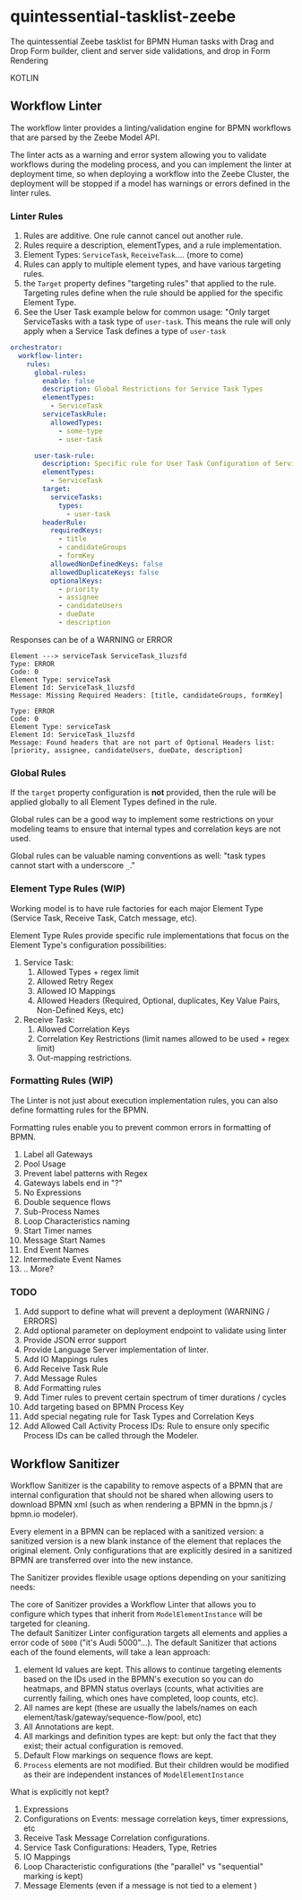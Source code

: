 # quintessential-tasklist-zeebe
The quintessential Zeebe tasklist for BPMN Human tasks with Drag and Drop Form builder, client and server side validations, and drop in Form Rendering

KOTLIN



## Workflow Linter

The workflow linter provides a linting/validation engine for BPMN workflows that are parsed by the Zeebe Model API.

The linter acts as a warning and error system allowing you to validate workflows during the modeling process, and you can 
implement the linter at deployment time, so when deploying a workflow into the Zeebe Cluster, the deployment will be stopped if a model has warnings or errors defined in the linter rules.

### Linter Rules

1. Rules are additive.  One rule cannot cancel out another rule.
1. Rules require a description, elementTypes, and a rule implementation.
1. Element Types: `ServiceTask`, `ReceiveTask`.... (more to come)
1. Rules can apply to multiple element types, and have various targeting rules.
1. the `Target` property defines "targeting rules" that applied to the rule.  Targeting rules define when the rule should be applied for the specific Element Type.
1. See the User Task example below for common usage: "Only target ServiceTasks with a task type of `user-task`.  This means the rule will only apply when a Service Task defines a type of `user-task` 

```yaml
orchestrator:
  workflow-linter:
    rules:
      global-rules:
        enable: false
        description: Global Restrictions for Service Task Types
        elementTypes:
          - ServiceTask
        serviceTaskRule:
          allowedTypes:
            - some-type
            - user-task

      user-task-rule:
        description: Specific rule for User Task Configuration of Service Tasks
        elementTypes:
          - ServiceTask
        target:
          serviceTasks:
            types:
              - user-task
        headerRule:
          requiredKeys:
            - title
            - candidateGroups
            - formKey
          allowedNonDefinedKeys: false
          allowedDuplicateKeys: false
          optionalKeys:
            - priority
            - assignee
            - candidateUsers
            - dueDate
            - description
```


Responses can be of a WARNING or ERROR

```
Element ---> serviceTask ServiceTask_1luzsfd
Type: ERROR
Code: 0
Element Type: serviceTask
Element Id: ServiceTask_1luzsfd
Message: Missing Required Headers: [title, candidateGroups, formKey]

Type: ERROR
Code: 0
Element Type: serviceTask
Element Id: ServiceTask_1luzsfd
Message: Found headers that are not part of Optional Headers list: [priority, assignee, candidateUsers, dueDate, description]
```

### Global Rules

If the `target` property configuration is **not** provided, then the rule will be applied globally to all Element Types defined in the rule.

Global rules can be a good way to implement some restrictions on your modeling teams to ensure that internal types and correlation keys are not used.

Global rules can be valuable naming conventions as well: "task types cannot start with a underscore `_`."

### Element Type Rules (WIP)

Working model is to have rule factories for each major Element Type (Service Task, Receive Task, Catch message, etc).

Element Type Rules provide specific rule implementations that focus on the Element Type's configuration possibilities:

1. Service Task:
   1. Allowed Types + regex limit
   1. Allowed Retry Regex
   1. Allowed IO Mappings
   1. Allowed Headers (Required, Optional, duplicates, Key Value Pairs, Non-Defined Keys, etc)
1. Receive Task:
   1. Allowed Correlation Keys
   1. Correlation Key Restrictions (limit names allowed to be used + regex limit)
   1. Out-mapping restrictions.


### Formatting Rules (WIP)

The Linter is not just about execution implementation rules, you can also define formatting rules for the BPMN.

Formatting rules enable you to prevent common errors in formatting of BPMN.

1. Label all Gateways
1. Pool Usage
1. Prevent label patterns with Regex
1. Gateways labels end in "?"
1. No Expressions
1. Double sequence flows
1. Sub-Process Names
1. Loop Characteristics naming
1. Start Timer names
1. Message Start Names
1. End Event Names
1. Intermediate Event Names
1. .. More?


### TODO

1. Add support to define what will prevent a deployment (WARNING / ERRORS)
1. Add optional parameter on deployment endpoint to validate using linter
1. Provide JSON error support
1. Provide Language Server implementation of linter.
1. Add IO Mappings rules
1. Add Receive Task Rule
1. Add Message Rules
1. Add Formatting rules
1. Add Timer rules to prevent certain spectrum of timer durations / cycles
1. Add targeting based on BPMN Process Key
1. Add special negating rule for Task Types and Correlation Keys
1. Add Allowed Call Activity Process IDs: Rule to ensure only specific Process IDs can be called through the Modeler.


## Workflow Sanitizer

Workflow Sanitizer is the capability to remove aspects of a BPMN that are internal configuration that should not be shared when allowing users to download BPMN xml (such as when rendering a BPMN in the bpmn.js / bpmn.io modeler).

Every element in a BPMN can be replaced with a sanitized version: a sanitized version is a new blank instance of the element that replaces the original element.
Only configurations that are explicitly desired in a sanitized BPMN are transferred over into the new instance.

The Sanitizer provides flexible usage options depending on your sanitizing needs:

The core of Sanitizer provides a Workflow Linter that allows you to configure which types that inherit from `ModelElementInstance` will be targeted for cleaning.  
The default Sanitizer Linter configuration targets all elements and applies a error code of `5000` ("it's Audi 5000"...).
The default Sanitizer that actions each of the found elements, will take a lean approach:

1. element Id values are kept.  This allows to continue targeting elements based on the IDs used in the BPMN's execution so you can do heatmaps, and BPMN status overlays (counts, what activities are currently failing, which ones have completed, loop counts, etc).
1. All names are kept (these are usually the labels/names on each element/task/gateway/sequence-flow/pool, etc)
1. All Annotations are kept.
1. All markings and definition types are kept: but only the fact that they exist; their actual configuration is removed.
1. Default Flow markings on sequence flows are kept.
1. `Process` elements are not modified.  But their children would be modified as their are independent instances of `ModelElementInstance`

What is explicitly not kept?

1. Expressions
1. Configurations on Events: message correlation keys, timer expressions, etc
1. Receive Task Message Correlation configurations.
1. Service Task Configurations: Headers, Type, Retries
1. IO Mappings
1. Loop Characteristic configurations (the "parallel" vs "sequential" marking is kept)
1. Message Elements (even if a message is not tied to a element )